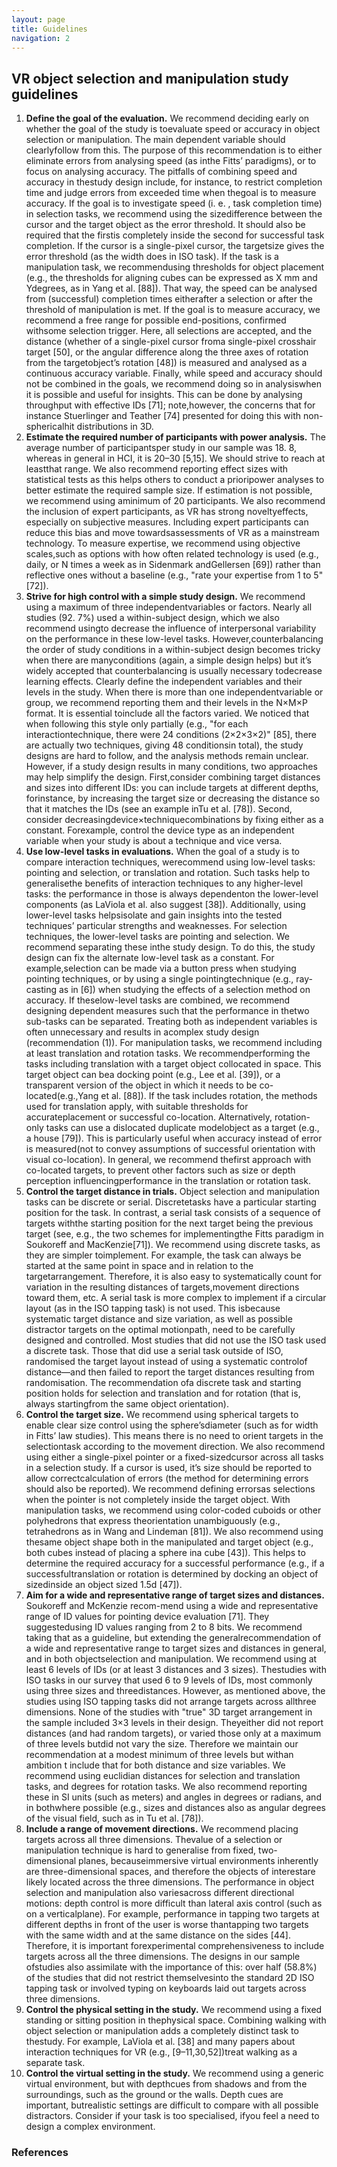 ```yaml
---
layout: page
title: Guidelines
navigation: 2
---
```


## VR object selection and manipulation study guidelines

1. **Define the goal of the evaluation.** We recommend deciding early on whether the goal of the study is toevaluate speed or accuracy in object selection or manipulation. The main dependent variable should clearlyfollow from this. The purpose of this recommendation is to either eliminate errors from analysing speed (as inthe Fitts’ paradigms), or to focus on analysing accuracy. The pitfalls of combining speed and accuracy in thestudy design include, for instance, to restrict completion time and judge errors from exceeded time when thegoal is to measure accuracy. If the goal is to investigate speed (i. e. , task completion time) in selection tasks, we recommend using the sizedifference between the cursor and the target object as the error threshold. It should also be required that the firstis completely inside the second for successful task completion. If the cursor is a single-pixel cursor, the targetsize gives the error threshold (as the width does in ISO task). If the task is a manipulation task, we recommendusing thresholds for object placement (e.g., the thresholds for aligning cubes can be expressed as X mm and Ydegrees, as in Yang et al. [88]). That way, the speed can be analysed from (successful) completion times eitherafter a selection or after the threshold of manipulation is met. If the goal is to measure accuracy, we recommend a free range for possible end-positions, confirmed withsome selection trigger. Here, all selections are accepted, and the distance (whether of a single-pixel cursor froma single-pixel crosshair target [50], or the angular difference along the three axes of rotation from the targetobject’s rotation [48]) is measured and analysed as a continuous accuracy variable. Finally, while speed and accuracy should not be combined in the goals, we recommend doing so in analysiswhen it is possible and useful for insights. This can be done by analysing throughput with effective IDs [71]; note,however, the concerns that for instance Stuerlinger and Teather [74] presented for doing this with non-sphericalhit distributions in 3D.
1. **Estimate the required number of participants with power analysis.** The average number of participantsper study in our sample was 18. 8, whereas in general in HCI, it is 20–30 [5,15]. We should strive to reach at leastthat range. We also recommend reporting effect sizes with statistical tests as this helps others to conduct a prioripower analyses to better estimate the required sample size. If estimation is not possible, we recommend using aminimum of 20 participants. We also recommend the inclusion of expert participants, as VR has strong noveltyeffects, especially on subjective measures. Including expert participants can reduce this bias and move towardsassessments of VR as a mainstream technology. To measure expertise, we recommend using objective scales,such as options with how often related technology is used (e.g., daily, or N times a week as in Sidenmark andGellersen [69]) rather than reflective ones without a baseline (e.g., "rate your expertise from 1 to 5" [72]).
1. **Strive for high control with a simple study design.** We recommend using a maximum of three independentvariables or factors. Nearly all studies (92. 7%) used a within-subject design, which we also recommend usingto decrease the influence of interpersonal variability on the performance in these low-level tasks. However,counterbalancing the order of study conditions in a within-subject design becomes tricky when there are manyconditions (again, a simple design helps) but it’s widely accepted that counterbalancing is usually necessary todecrease learning effects. Clearly define the independent variables and their levels in the study. When there is more than one independentvariable or group, we recommend reporting them and their levels in the N&times;M&times;P format. It is essential toinclude all the factors varied. We noticed that when following this style only partially (e.g., "for each interactiontechnique, there were 24 conditions (2&times;2&times;3&times;2)" [85], there are actually two techniques, giving 48 conditionsin total), the study designs are hard to follow, and the analysis methods remain unclear. However, if a study design results in many conditions, two approaches may help simplify the design. First,consider combining target distances and sizes into different IDs: you can include targets at different depths, forinstance, by increasing the target size or decreasing the distance so that it matches the IDs (see an example inTu et al. [78]). Second, consider decreasingdevice&times;techniquecombinations by fixing either as a constant. Forexample, control the device type as an independent variable when your study is about a technique and vice versa.
1. **Use low-level tasks in evaluations.** When the goal of a study is to compare interaction techniques, werecommend using low-level tasks: pointing and selection, or translation and rotation. Such tasks help to generalisethe benefits of interaction techniques to any higher-level tasks: the performance in those is always dependenton the lower-level components (as LaViola et al. also suggest [38]). Additionally, using lower-level tasks helpsisolate and gain insights into the tested techniques’ particular strengths and weaknesses. For selection techniques, the lower-level tasks are pointing and selection. We recommend separating these inthe study design. To do this, the study design can fix the alternate low-level task as a constant. For example,selection can be made via a button press when studying pointing techniques, or by using a single pointingtechnique (e.g., ray-casting as in [6]) when studying the effects of a selection method on accuracy. If theselow-level tasks are combined, we recommend designing dependent measures such that the performance in thetwo sub-tasks can be separated. Treating both as independent variables is often unnecessary and results in acomplex study design (recommendation (1)). For manipulation tasks, we recommend including at least translation and rotation tasks. We recommendperforming the tasks including translation with a target object collocated in space. This target object can bea docking point (e.g., Lee et al. [39]), or a transparent version of the object in which it needs to be co-located(e.g.,Yang et al. [88]). If the task includes rotation, the methods used for translation apply, with suitable thresholds for accurateplacement or successful co-location. Alternatively, rotation-only tasks can use a dislocated duplicate modelobject as a target (e.g., a house [79]). This is particularly useful when accuracy instead of error is measured(not to convey assumptions of successful orientation with visual co-location). In general, we recommend thefirst approach with co-located targets, to prevent other factors such as size or depth perception influencingperformance in the translation or rotation task.
1. **Control the target distance in trials.** Object selection and manipulation tasks can be discrete or serial. Discretetasks have a particular starting position for the task. In contrast, a serial task consists of a sequence of targets withthe starting position for the next target being the previous target (see, e.g., the two schemes for implementingthe Fitts paradigm in Soukoreff and MacKenzie[71]). We recommend using discrete tasks, as they are simpler toimplement. For example, the task can always be started at the same point in space and in relation to the targetarrangement. Therefore, it is also easy to systematically count for variation in the resulting distances of targets,movement directions toward them, etc. A serial task is more complex to implement if a circular layout (as in the ISO tapping task) is not used. This isbecause systematic target distance and size variation, as well as possible distractor targets on the optimal motionpath, need to be carefully designed and controlled. Most studies that did not use the ISO task used a discrete task. Those that did use a serial task outside of ISO, randomised the target layout instead of using a systematic controlof distance—and then failed to report the target distances resulting from randomisation. The recommendation ofa discrete task and starting position holds for selection and translation and for rotation (that is, always startingfrom the same object orientation).
1. **Control the target size.** We recommend using spherical targets to enable clear size control using the sphere’sdiameter (such as for width in Fitts’ law studies). This means there is no need to orient targets in the selectiontask according to the movement direction. We also recommend using either a single-pixel pointer or a fixed-sizedcursor across all tasks in a selection study. If a cursor is used, it’s size should be reported to allow correctcalculation of errors (the method for determining errors should also be reported). We recommend defining errorsas selections when the pointer is not completely inside the target object. With manipulation tasks, we recommend using color-coded cuboids or other polyhedrons that express theorientation unambiguously (e.g., tetrahedrons as in Wang and Lindeman [81]). We also recommend using thesame object shape both in the manipulated and target object (e.g., both cubes instead of placing a sphere ina cube [43]). This helps to determine the required accuracy for a successful performance (e.g., if a successfultranslation or rotation is determined by docking an object of sizedinside an object sized 1.5d [47]).
1. **Aim for a wide and representative range of target sizes and distances.** Soukoreff and McKenzie recom-mend using a wide and representative range of ID values for pointing device evaluation [71]. They suggestedusing ID values ranging from 2 to 8 bits. We recommend taking that as a guideline, but extending the generalrecommendation of a wide and representative range to target sizes and distances in general, and in both objectselection and manipulation. We recommend using at least 6 levels of IDs (or at least 3 distances and 3 sizes). Thestudies with ISO tasks in our survey that used 6 to 9 levels of IDs, most commonly using three sizes and threedistances. However, as mentioned above, the studies using ISO tapping tasks did not arrange targets across allthree dimensions. None of the studies with "true" 3D target arrangement in the sample included 3&times;3 levels in their design. Theyeither did not report distances (and had random targets), or varied those only at a maximum of three levels butdid not vary the size. Therefore we maintain our recommendation at a modest minimum of three levels but withan ambition t include that for both distance and size variables. We recommend using euclidian distances for selection and translation tasks, and degrees for rotation tasks. We also recommend reporting these in SI units (such as meters) and angles in degrees or radians, and in bothwhere possible (e.g., sizes and distances also as angular degrees of the visual field, such as in Tu et al. [78]).
1. **Include a range of movement directions.** We recommend placing targets across all three dimensions. Thevalue of a selection or manipulation technique is hard to generalise from fixed, two-dimensional planes, becauseimmersive virtual environments inherently are three-dimensional spaces, and therefore the objects of interestare likely located across the three dimensions. The performance in object selection and manipulation also variesacross different directional motions: depth control is more difficult than lateral axis control (such as on a verticalplane). For example, performance in tapping two targets at different depths in front of the user is worse thantapping two targets with the same width and at the same distance on the sides [44]. Therefore, it is important forexperimental comprehensiveness to include targets across all the three dimensions. The designs in our sample ofstudies also assimilate with the importance of this: over half (58.8%) of the studies that did not restrict themselvesinto the standard 2D ISO tapping task or involved typing on keyboards laid out targets across three dimensions.
1. **Control the physical setting in the study.** We recommend using a fixed standing or sitting position in thephysical space. Combining walking with object selection or manipulation adds a completely distinct task to thestudy. For example, LaViola et al. [38] and many papers about interaction techniques for VR (e.g., [9–11,30,52])treat walking as a separate task.
1. **Control the virtual setting in the study.** We recommend using a generic virtual environment, but with depthcues from shadows and from the surroundings, such as the ground or the walls. Depth cues are important, butrealistic settings are difficult to compare with all possible distractors. Consider if your task is too specialised, ifyou feel a need to design a complex environment.

### References
